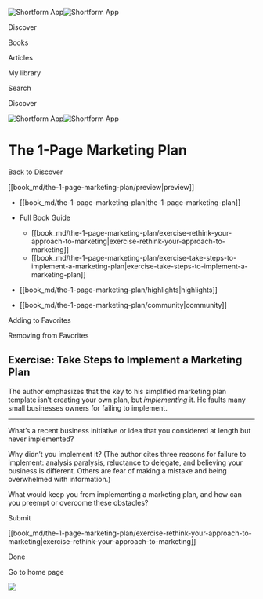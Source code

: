 ![Shortform App](/img/logo.36a2399e.svg)![Shortform App](/img/logo-dark.70c1b072.svg)

Discover

Books

Articles

My library

Search

Discover

![Shortform App](/img/logo.36a2399e.svg)![Shortform App](/img/logo-dark.70c1b072.svg)

# The 1-Page Marketing Plan

Back to Discover

[[book_md/the-1-page-marketing-plan/preview|preview]]

  * [[book_md/the-1-page-marketing-plan|the-1-page-marketing-plan]]
  * Full Book Guide

    * [[book_md/the-1-page-marketing-plan/exercise-rethink-your-approach-to-marketing|exercise-rethink-your-approach-to-marketing]]
    * [[book_md/the-1-page-marketing-plan/exercise-take-steps-to-implement-a-marketing-plan|exercise-take-steps-to-implement-a-marketing-plan]]
  * [[book_md/the-1-page-marketing-plan/highlights|highlights]]
  * [[book_md/the-1-page-marketing-plan/community|community]]



Adding to Favorites 

Removing from Favorites 

## Exercise: Take Steps to Implement a Marketing Plan

The author emphasizes that the key to his simplified marketing plan template isn’t creating your own plan, but _implementing_ it. He faults many small businesses owners for failing to implement.

* * *

What’s a recent business initiative or idea that you considered at length but never implemented?

Why didn’t you implement it? (The author cites three reasons for failure to implement: analysis paralysis, reluctance to delegate, and believing your business is different. Others are fear of making a mistake and being overwhelmed with information.)

What would keep you from implementing a marketing plan, and how can you preempt or overcome these obstacles?

Submit 

[[book_md/the-1-page-marketing-plan/exercise-rethink-your-approach-to-marketing|exercise-rethink-your-approach-to-marketing]]

Done

Go to home page 

![](https://bat.bing.com/action/0?ti=56018282&Ver=2&mid=7c7cd21c-7a05-490f-bbf2-7fee7a3fa34f&sid=f30c5e70639211ee87d33f0876d93783&vid=f30c9700639211eeb3a75d830392c94f&vids=0&msclkid=N&pi=0&lg=en-US&sw=800&sh=600&sc=24&nwd=1&tl=Shortform%20%7C%20Book&p=https%3A%2F%2Fwww.shortform.com%2Fapp%2Fbook%2Fthe-1-page-marketing-plan%2Fexercise-take-steps-to-implement-a-marketing-plan&r=&lt=363&evt=pageLoad&sv=1&rn=704852)
